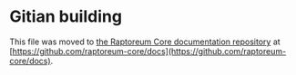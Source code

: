 Gitian building
================

This file was moved to [the Raptoreum Core documentation repository](https://github.com/raptoreum-core/docs/blob/master/gitian-building.md) at [https://github.com/raptoreum-core/docs](https://github.com/raptoreum-core/docs).
